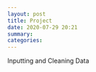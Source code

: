 ```yaml
---
layout: post
title: Project
date: 2020-07-29 20:21
summary: 
categories: 
---
```


Inputting and Cleaning Data
